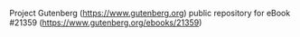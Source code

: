 Project Gutenberg (https://www.gutenberg.org) public repository for eBook #21359 (https://www.gutenberg.org/ebooks/21359)
